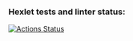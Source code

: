 ### Hexlet tests and linter status:
[![Actions Status](https://github.com/vaporPapor/frontend-project-lvl1/workflows/hexlet-check/badge.svg)](https://github.com/vaporPapor/frontend-project-lvl1/actions)